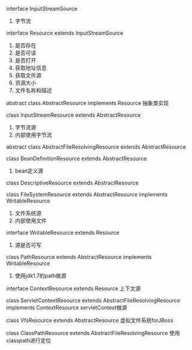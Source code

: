 

interface InputStreamSource
1. 字节流

interface Resource extends InputStreamSource
1. 是否存在
2. 是否可读
3. 是否打开
4. 获取地址信息
5. 获取文件源
5. 资源大小
6. 文件名称和描述

abstract class AbstractResource implements Resource
抽象类实现

class InputStreamResource extends AbstractResource
1. 字节流源
2. 内部使用字节流

abstract class AbstractFileResolvingResource extends AbstractResource

class BeanDefinitionResource extends AbstractResource
1. bean定义源

class DescriptiveResource extends AbstractResource

class FileSystemResource extends AbstractResource implements WritableResource
1. 文件系统源
2. 内部使用文件

interface WritableResource extends Resource
1. 源是否可写

class PathResource extends AbstractResource implements WritableResource
1. 使用jdk1.7的path做源

interface ContextResource extends Resource
上下文源

class ServletContextResource extends AbstractFileResolvingResource implements ContextResource
servletContext做源

class VfsResource extends AbstractResource 
虚拟文件系统forJBoss

class ClassPathResource extends AbstractFileResolvingResource
使用classpath进行定位
